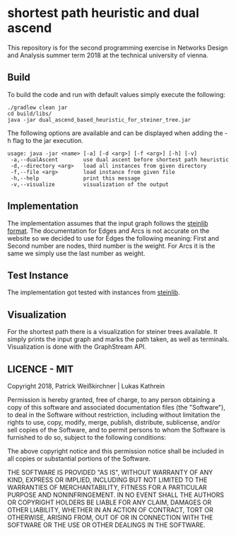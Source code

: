 # shortest path heuristic and dual ascend

This repository is for the second programming exercise in Networks Design and Analysis summer term 2018 at the technical university of vienna.


## Build

To build the code and run with default values simply execute the following:

```shell
./gradlew clean jar
cd build/libs/
java -jar dual_ascend_based_heuristic_for_steiner_tree.jar
```

The following options are available and can be displayed when adding the -h flag to the jar execution. 

```shell
usage: java -jar <name> [-a] [-d <arg>] [-f <arg>] [-h] [-v]
 -a,--dualAscent        use dual ascent before shortest path heuristic
 -d,--directory <arg>   load all instances from given directory
 -f,--file <arg>        load instance from given file
 -h,--help              print this message
 -v,--visualize         visualization of the output
```

## Implementation

The implementation assumes that the input graph follows the [steinlib format](http://steinlib.zib.de/format.php). The documentation for Edges and Arcs is not accurate on the website so we decided to use for Edges the following meaning: First and Second number are nodes, third number is the weight. For Arcs it is the same we simply use the last number as weight.

## Test Instance
The implementation got tested with instances from [steinlib](http://steinlib.zib.de/download.php).

## Visualization

For the shortest path there is a visualization for steiner trees available. It simply prints the input graph and marks the path taken, as well as terminals. Visualization is done with the GraphStream API.

## LICENCE - MIT

Copyright 2018, Patrick Weißkirchner | Lukas Kathrein

Permission is hereby granted, free of charge, to any person obtaining a copy of this software and associated documentation files (the "Software"), to deal in the Software without restriction, including without limitation the rights to use, copy, modify, merge, publish, distribute, sublicense, and/or sell copies of the Software, and to permit persons to whom the Software is furnished to do so, subject to the following conditions:

The above copyright notice and this permission notice shall be included in all copies or substantial portions of the Software.

THE SOFTWARE IS PROVIDED "AS IS", WITHOUT WARRANTY OF ANY KIND, EXPRESS OR IMPLIED, INCLUDING BUT NOT LIMITED TO THE WARRANTIES OF MERCHANTABILITY, FITNESS FOR A PARTICULAR PURPOSE AND NONINFRINGEMENT. IN NO EVENT SHALL THE AUTHORS OR COPYRIGHT HOLDERS BE LIABLE FOR ANY CLAIM, DAMAGES OR OTHER LIABILITY, WHETHER IN AN ACTION OF CONTRACT, TORT OR OTHERWISE, ARISING FROM, OUT OF OR IN CONNECTION WITH THE SOFTWARE OR THE USE OR OTHER DEALINGS IN THE SOFTWARE.